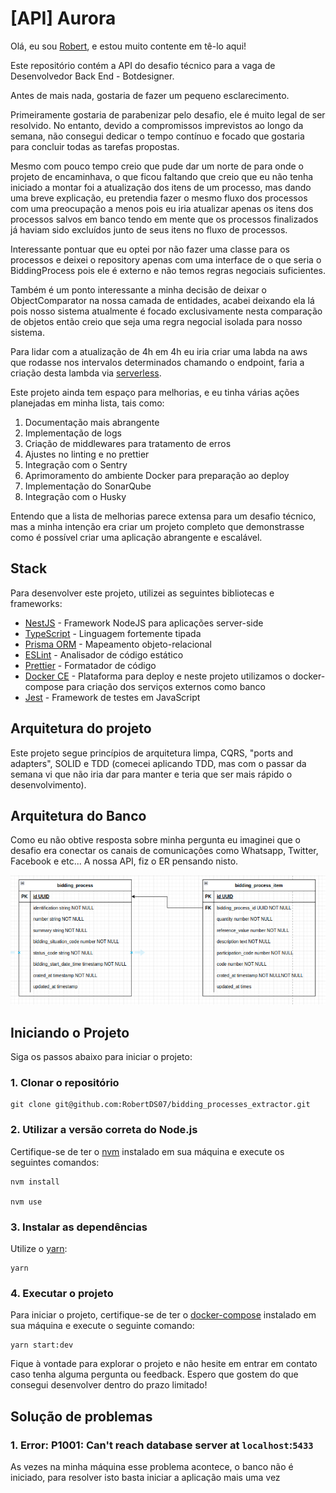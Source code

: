# [API] Aurora

Olá, eu sou [Robert](https://robertdeveloper.com/about), e estou muito contente em tê-lo aqui!

Este repositório contém a API do desafio técnico para a vaga de Desenvolvedor Back End - Botdesigner.

Antes de mais nada, gostaria de fazer um pequeno esclarecimento.

Primeiramente gostaria de parabenizar pelo desafio, ele é muito legal de ser resolvido. No entanto, devido a compromissos imprevistos ao longo da semana, não consegui dedicar o tempo contínuo e focado que gostaria para concluir todas as tarefas propostas.

Mesmo com pouco tempo creio que pude dar um norte de para onde o projeto de encaminhava, o que ficou faltando que creio que eu não tenha iniciado a montar foi a atualização dos itens de um processo, mas dando uma breve explicação, eu pretendia fazer o mesmo fluxo dos processos com uma preocupação a menos pois eu iria atualizar apenas os itens dos processos salvos em banco tendo em mente que os processos finalizados já haviam sido excluídos junto de seus itens no fluxo de processos.

Interessante pontuar que eu optei por não fazer uma classe para os processos e deixei o repository apenas com uma interface de o que seria o BiddingProcess pois ele é externo e não temos regras negociais suficientes.

Também é um ponto interessante a minha decisão de deixar o ObjectComparator na nossa camada de entidades, acabei deixando ela lá pois nosso sistema atualmente é focado exclusivamente nesta comparação de objetos então creio que seja uma regra negocial isolada para nosso sistema.
 
Para lidar com a atualização de 4h em 4h eu iria criar uma labda na aws que rodasse nos intervalos determinados chamando o endpoint, faria a criação desta lambda via [serverless](https://www.serverless.com/).

Este projeto ainda tem espaço para melhorias, e eu tinha várias ações planejadas em minha lista, tais como:

1. Documentação mais abrangente
2. Implementação de logs
3. Criação de middlewares para tratamento de erros
4. Ajustes no linting e no prettier
5. Integração com o Sentry
6. Aprimoramento do ambiente Docker para preparação ao deploy
7. Implementação do SonarQube
8. Integração com o Husky

Entendo que a lista de melhorias parece extensa para um desafio técnico, mas a minha intenção era criar um projeto completo que demonstrasse como é possível criar uma aplicação abrangente e escalável.

## Stack

Para desenvolver este projeto, utilizei as seguintes bibliotecas e frameworks:

- [NestJS](https://docs.nestjs.com/) - Framework NodeJS para aplicações server-side
- [TypeScript](https://www.typescriptlang.org/) - Linguagem fortemente tipada
- [Prisma ORM](https://www.prisma.io/nestjs) - Mapeamento objeto-relacional
- [ESLint](https://eslint.org/) - Analisador de código estático
- [Prettier](https://prettier.io/) - Formatador de código
- [Docker CE](https://www.docker.com/) - Plataforma para deploy e neste projeto utilizamos o docker-compose para criação dos serviços externos como banco
- [Jest](https://jestjs.io/pt-BR/docs/getting-started) - Framework de testes em JavaScript

## Arquitetura do projeto

Este projeto segue princípios de arquitetura limpa, CQRS, "ports and adapters", SOLID e TDD (comecei aplicando TDD, mas com o passar da semana vi que não iria dar para manter e teria que ser mais rápido o desenvolvimento).

## Arquitetura do Banco

Como eu não obtive resposta sobre minha pergunta eu imaginei que o desafio era conectar os canais de comunicações como Whatsapp, Twitter, Facebook e etc... A nossa API, fiz o ER pensando nisto.

<div align="center">
    <img src="./docs/er.png" alt="Imagem contendo o ER do banco">
</div>

## Iniciando o Projeto

Siga os passos abaixo para iniciar o projeto:

### 1. Clonar o repositório

```
git clone git@github.com:RobertDS07/bidding_processes_extractor.git
```

### 2. Utilizar a versão correta do Node.js

Certifique-se de ter o [nvm](https://github.com/nvm-sh/nvm) instalado em sua máquina e execute os seguintes comandos:

```
nvm install

nvm use
```

### 3. Instalar as dependências

Utilize o [yarn](https://yarnpkg.com/):

```
yarn
```

### 4. Executar o projeto

Para iniciar o projeto, certifique-se de ter o [docker-compose](https://docs.docker.com/compose/install/) instalado em sua máquina e execute o seguinte comando:

```
yarn start:dev
```

Fique à vontade para explorar o projeto e não hesite em entrar em contato caso tenha alguma pergunta ou feedback. Espero que gostem do que consegui desenvolver dentro do prazo limitado!


## Solução de problemas

### 1. Error: P1001: Can't reach database server at `localhost`:`5433`

As vezes na minha máquina esse problema acontece, o banco não é iniciado, para resolver isto basta iniciar a aplicação mais uma vez
